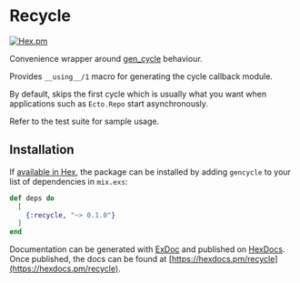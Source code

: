 # Recycle

[![Hex.pm](https://img.shields.io/hexpm/v/recycle.svg)](https://hex.pm/packages/recycle)

Convenience wrapper around [gen_cycle](https://hex.pm/packages/gen_cycle) behaviour.

Provides `__using__/1` macro for generating the cycle callback module.

By default, skips the first cycle which is usually what you want when
applications such as `Ecto.Repo` start asynchronously.

Refer to the test suite for sample usage.

## Installation

If [available in Hex](https://hex.pm/docs/publish), the package can be installed
by adding `gencycle` to your list of dependencies in `mix.exs`:

```elixir
def deps do
  [
    {:recycle, "~> 0.1.0"}
  ]
end
```

Documentation can be generated with [ExDoc](https://github.com/elixir-lang/ex_doc)
and published on [HexDocs](https://hexdocs.pm). Once published, the docs can
be found at [https://hexdocs.pm/recycle](https://hexdocs.pm/recycle).

